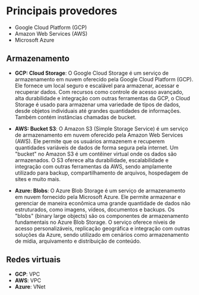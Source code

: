 # Principais provedores

- Google Cloud Platform (GCP)
- Amazon Web Services (AWS)
- Microsoft Azure

## Armazenamento

- **GCP: Cloud Storage**: O Google Cloud Storage é um serviço de armazenamento em nuvem oferecido pela Google Cloud Platform (GCP). Ele fornece um local seguro e escalável para armazenar, acessar e recuperar dados. Com recursos como controle de acesso avançado, alta durabilidade e integração com outras ferramentas da GCP, o Cloud Storage é usado para armazenar uma variedade de tipos de dados, desde objetos individuais até grandes quantidades de informações. Também contém instâncias chamadas de bucket.

- **AWS: Bucket S3**: O Amazon S3 (Simple Storage Service) é um serviço de armazenamento em nuvem oferecido pela Amazon Web Services (AWS). Ele permite que os usuários armazenem e recuperem quantidades variáveis de dados de forma segura pela internet. Um "bucket" no Amazon S3 é um contêiner virtual onde os dados são armazenados. O S3 oferece alta durabilidade, escalabilidade e integração com outras ferramentas da AWS, sendo amplamente utilizado para backup, compartilhamento de arquivos, hospedagem de sites e muito mais.

- **Azure: Blobs**: O Azure Blob Storage é um serviço de armazenamento em nuvem fornecido pela Microsoft Azure. Ele permite armazenar e gerenciar de maneira econômica uma grande quantidade de dados não estruturados, como imagens, vídeos, documentos e backups. Os "blobs" (binary large objects) são os componentes de armazenamento fundamentais no Azure Blob Storage. O serviço oferece níveis de acesso personalizáveis, replicação geográfica e integração com outras soluções da Azure, sendo utilizado em cenários como armazenamento de mídia, arquivamento e distribuição de conteúdo.

## Redes virtuais

- **GCP**: VPC
- **AWS**: VPC
- **Azure**: VNet
